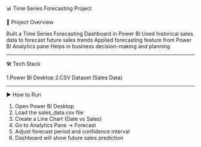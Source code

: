 📊 Time Series Forecasting Project

📌 Project Overview

Built a Time Series Forecasting Dashboard in Power BI
Used historical sales data to forecast future sales trends
Applied forecasting feature from Power BI Analytics pane
Helps in business decision-making and planning

---

🛠 Tech Stack

1.Power BI Desktop
2.CSV Dataset (Sales Data)

---

▶ How to Run

1. Open Power BI Desktop
2. Load the sales_data.csv file
3. Create a Line Chart (Date vs Sales)
4. Go to Analytics Pane → Forecast
5. Adjust forecast period and confidence interval
6. Dashboard will show future sales prediction
